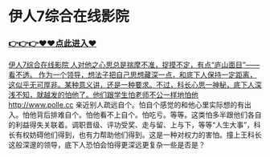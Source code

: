 # 伊人7综合在线影院

### <a href="https://github.com/xiaopoe/lesi/issues/1">👉👉👉♥♥点此进入♥

伊人7综合在线影院
人对他之心思总是揣摩不准，捉摸不定，有点“庐山面目”——看不透。
作为一个领导，想法子把自己思想藏深一点，和底下人保持一定距离，这似乎无可厚非。某种意义讲，还是一种要求。不过，科长心思一神秘，底下人深浅不知，就越发的怕他了。他们跟学生怕老师不公一样地怕他
http://www.polle.cc
亲近别人疏远自个。怕自个感觉的和他心里实际想的有出入。怕他背后排难自个。怕他看不上自个。怕吃亏。等等。这类怕多半跟他们各自的利益得失关联着。调职晋级、评功受奖、走与留、上与下，等等“人生大事”，科长有权妨碍他们得到，也有力帮助他们得到。这是一种对权力的害怕。撞上王科长这般深邃的领导，底下人恐怕会怕得更深远更复杂一些是否是？
